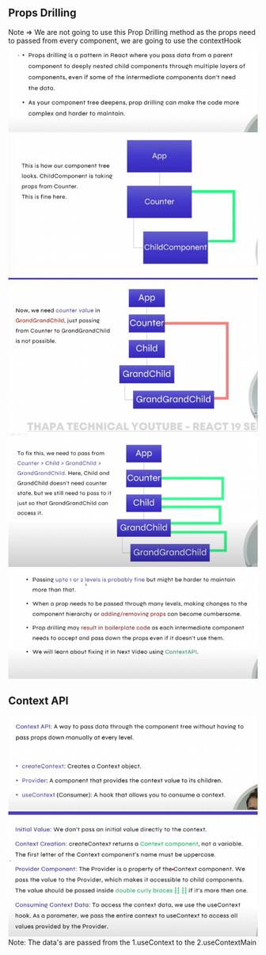 ## Props Drilling 
Note => We are not going to use this Prop Drilling method as the props need to passed from every component, we are going to use the contextHook
![Alt](./public/propsDrill.png)
![Alt](./public/1.png)
![Alt](./public/2.png)
![Alt](./public/3.png)
![Alt](./public/4.png)


## Context API
![Alt](./public/5.png)
![Alt](./public/6.png)
Note: The data's are passed from the 1.useContext to the 2.useContextMain
